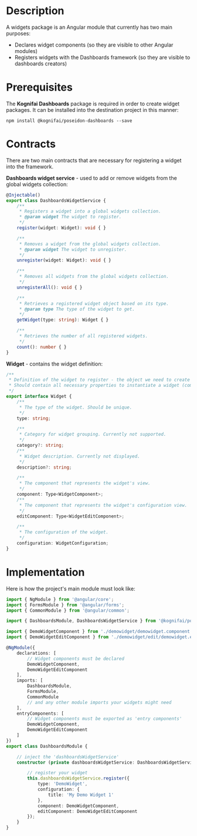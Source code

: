 # Description

A widgets package is an Angular module that currently has two main purposes:
 - Declares widget components (so they are visible to other Angular modules)
 - Registers widgets with the Dashboards framework (so they are visible to dashboards creators)

# Prerequisites
The **Kognifai Dashboards**  package is required in order to create widget packages. It can be installed into the destination project in this manner:
```
npm install @kognifai/poseidon-dashboards --save
```

# Contracts
There are two main contracts that are necessary for registering a widget into the framework.

**Dashboards widget service** - used to add or remove widgets from the global widgets collection:
```typescript
@Injectable()
export class DashboardsWidgetService {
    /**
     * Registers a widget into a global widgets collection.
     * @param widget The widget to register.
     */
    register(widget: Widget): void { }

    /**
     * Removes a widget from the global widgets collection.
     * @param widget The widget to unregister.
     */
    unregister(widget: Widget): void { }

    /**
     * Removes all widgets from the global widgets collection.
     */
    unregisterAll(): void { }

    /**
     * Retrieves a registered widget object based on its type.
     * @param type The type of the widget to get.
     */
    getWidget(type: string): Widget { }

    /**
     * Retrieves the number of all registered widgets.
     */
    count(): number { }
}
```

**Widget** - contains the widget definition:
```typescript
/**
 * Definition of the widget to register - the object we need to create in order to register it into the dashboards widget service.
 * Should contain all necessary properties to instantiate a widget (components, configuration, etc.).
 */
export interface Widget {
    /**
     * The type of the widget. Should be unique.
     */
    type: string;

    /**
     * Category for widget grouping. Currently not supported.
     */
    category?: string;
    /**
     * Widget description. Currently not displayed.
     */
    description?: string;

    /**
     * The component that represents the widget's view.
     */
    component: Type<WidgetComponent>;
    /**
     * The component that represents the widget's configuration view.
     */
    editComponent: Type<WidgetEditComponent>;

    /**
     * The configuration of the widget.
     */
    configuration: WidgetConfiguration;
}
```

# Implementation
Here is how the project's main module must look like:
```typescript
import { NgModule } from '@angular/core';
import { FormsModule } from '@angular/forms';
import { CommonModule } from '@angular/common';

import { DashboardsModule, DashboardsWidgetService } from '@kognifai/poseidon-dashboards';

import { DemoWidgetComponent } from './demowidget/demowidget.component';
import { DemoWidgetEditComponent } from './demowidget/edit/demowidget.edit.component';

@NgModule({
    declarations: [
        // Widget components must be declared
        DemoWidgetComponent,
        DemoWidgetEditComponent
    ],
    imports: [
        DashboardsModule,
        FormsModule,
        CommonModule
        // and any other module imports your widgets might need
    ],
    entryComponents: [
        // Widget components must be exported as 'entry components'
        DemoWidgetComponent,
        DemoWidgetEditComponent
    ]
})
export class DashboardsModule {

    // inject the 'dashboardsWidgetService'
    constructor (private dashboardsWidgetService: DashboardsWidgetService) {

        // register your widget
        this.dashboardsWidgetService.register({
            type: 'DemoWidget',
            configuration: {
                title: 'My Demo Widget 1'
            },
            component: DemoWidgetComponent,
            editComponent: DemoWidgetEditComponent
        });
    }
}
```
